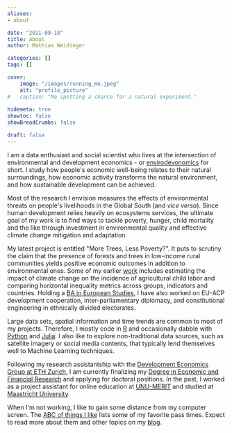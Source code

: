 ```yaml
---
aliases:
- about

date: "2021-09-18"
title: About
author: Mathias Weidinger

categories: []
tags: []

cover:
    image: "/images/running_me.jpeg"
    alt: "profile_picture"
#   caption: "Me spotting a chance for a natural experiment."
    
hidemeta: true
showtoc: false
showBreadCrumbs: false

draft: false
---
```


I am a data enthusiast and social scientist who lives at the intersection of environmental and development economics - or [envirodevonomics](https://www.aeaweb.org/articles?id=10.1257/jel.53.1.5) for short. I study how people's economic well-being relates to their natural surroundings, how economic activity transforms the natural environment, and how sustainable development can be achieved. 

Most of the research I envision measures the effects of environmental threats on people's livelihoods in the Global South (and *vice versa*). Since human development relies heavily on ecosystems services, the ultimate goal of my work is to find ways to tackle poverty, hunger, child mortality and the like through investment in environmental quality and effective climate change mitigation and adaptation.

My latest project is entitled "More Trees, Less Poverty?". It puts to scrutiny the claim that the presence of forests and trees in low-income rural communities yields positive economic outcomes in addition to environmental ones. Some of my earlier [work](/research) includes estimating the impact of climate change on the incidence of agricultural child labor and comparing horizontal inequality metrics across groups, indicators and countries. Holding a [BA in European Studies](https://www.maastrichtuniversity.nl/education/bachelor/bachelor-european-studies), I have also worked on EU-ACP development cooperation, inter-parliamentary diplomacy, and constitutional engineering in ethnically divided electorates.

Large data sets, spatial information and time trends are common to most of my projects. Therefore, I mostly code in [R](https://www.r-project.org/) and occasionally dabble with [Python](https://www.python.org/) and [Julia](https://julialang.org/). I also like to explore non-traditional data sources, such as satellite imagery or social media contents, that typically lend themselves well to Machine Learning techniques.

Following my research assistantship with the [Development Economics Group at ETH Zurich](https://dec.ethz.ch/), I am currently finalizing my [Degree in Economic and Financial Research](https://www.maastrichtuniversity.nl/education/master/master-economic-and-financial-research-track-economic-financial-research) and applying for doctoral positions. In the past, I worked as a project assistant for online education at [UNU-MERIT](https://merit.unu.edu) and studied at [Maastricht University](https://www.maastrichtuniversity.nl).

When I'm not working, I like to gain some distance from my computer screen. The [ABC of things I like](/post/2022-08-16-abc-of-things-i-like) lists some of my favorite pass times. Expect to read more about them and other topics on my [blog](/post).
